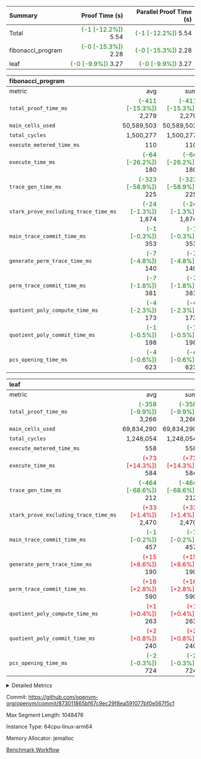 | Summary | Proof Time (s) | Parallel Proof Time (s) |
|:---|---:|---:|
| Total | <span style='color: green'>(-1 [-12.2%])</span> 5.54 | <span style='color: green'>(-1 [-12.2%])</span> 5.54 |
| fibonacci_program | <span style='color: green'>(-0 [-15.3%])</span> 2.28 | <span style='color: green'>(-0 [-15.3%])</span> 2.28 |
| leaf | <span style='color: green'>(-0 [-9.9%])</span> 3.27 | <span style='color: green'>(-0 [-9.9%])</span> 3.27 |


| fibonacci_program |||||
|:---|---:|---:|---:|---:|
|metric|avg|sum|max|min|
| `total_proof_time_ms ` | <span style='color: green'>(-411 [-15.3%])</span> 2,279 | <span style='color: green'>(-411 [-15.3%])</span> 2,279 | <span style='color: green'>(-411 [-15.3%])</span> 2,279 | <span style='color: green'>(-411 [-15.3%])</span> 2,279 |
| `main_cells_used     ` |  50,589,503 |  50,589,503 |  50,589,503 |  50,589,503 |
| `total_cycles        ` |  1,500,277 |  1,500,277 |  1,500,277 |  1,500,277 |
| `execute_metered_time_ms` |  110 |  110 |  110 |  110 |
| `execute_time_ms     ` | <span style='color: green'>(-64 [-26.2%])</span> 180 | <span style='color: green'>(-64 [-26.2%])</span> 180 | <span style='color: green'>(-64 [-26.2%])</span> 180 | <span style='color: green'>(-64 [-26.2%])</span> 180 |
| `trace_gen_time_ms   ` | <span style='color: green'>(-323 [-58.9%])</span> 225 | <span style='color: green'>(-323 [-58.9%])</span> 225 | <span style='color: green'>(-323 [-58.9%])</span> 225 | <span style='color: green'>(-323 [-58.9%])</span> 225 |
| `stark_prove_excluding_trace_time_ms` | <span style='color: green'>(-24 [-1.3%])</span> 1,874 | <span style='color: green'>(-24 [-1.3%])</span> 1,874 | <span style='color: green'>(-24 [-1.3%])</span> 1,874 | <span style='color: green'>(-24 [-1.3%])</span> 1,874 |
| `main_trace_commit_time_ms` | <span style='color: green'>(-1 [-0.3%])</span> 353 | <span style='color: green'>(-1 [-0.3%])</span> 353 | <span style='color: green'>(-1 [-0.3%])</span> 353 | <span style='color: green'>(-1 [-0.3%])</span> 353 |
| `generate_perm_trace_time_ms` | <span style='color: green'>(-7 [-4.8%])</span> 140 | <span style='color: green'>(-7 [-4.8%])</span> 140 | <span style='color: green'>(-7 [-4.8%])</span> 140 | <span style='color: green'>(-7 [-4.8%])</span> 140 |
| `perm_trace_commit_time_ms` | <span style='color: green'>(-7 [-1.8%])</span> 381 | <span style='color: green'>(-7 [-1.8%])</span> 381 | <span style='color: green'>(-7 [-1.8%])</span> 381 | <span style='color: green'>(-7 [-1.8%])</span> 381 |
| `quotient_poly_compute_time_ms` | <span style='color: green'>(-4 [-2.3%])</span> 173 | <span style='color: green'>(-4 [-2.3%])</span> 173 | <span style='color: green'>(-4 [-2.3%])</span> 173 | <span style='color: green'>(-4 [-2.3%])</span> 173 |
| `quotient_poly_commit_time_ms` | <span style='color: green'>(-1 [-0.5%])</span> 198 | <span style='color: green'>(-1 [-0.5%])</span> 198 | <span style='color: green'>(-1 [-0.5%])</span> 198 | <span style='color: green'>(-1 [-0.5%])</span> 198 |
| `pcs_opening_time_ms ` | <span style='color: green'>(-4 [-0.6%])</span> 623 | <span style='color: green'>(-4 [-0.6%])</span> 623 | <span style='color: green'>(-4 [-0.6%])</span> 623 | <span style='color: green'>(-4 [-0.6%])</span> 623 |

| leaf |||||
|:---|---:|---:|---:|---:|
|metric|avg|sum|max|min|
| `total_proof_time_ms ` | <span style='color: green'>(-358 [-9.9%])</span> 3,266 | <span style='color: green'>(-358 [-9.9%])</span> 3,266 | <span style='color: green'>(-358 [-9.9%])</span> 3,266 | <span style='color: green'>(-358 [-9.9%])</span> 3,266 |
| `main_cells_used     ` |  69,834,290 |  69,834,290 |  69,834,290 |  69,834,290 |
| `total_cycles        ` |  1,248,054 |  1,248,054 |  1,248,054 |  1,248,054 |
| `execute_metered_time_ms` |  558 |  558 |  558 |  558 |
| `execute_time_ms     ` | <span style='color: red'>(+73 [+14.3%])</span> 584 | <span style='color: red'>(+73 [+14.3%])</span> 584 | <span style='color: red'>(+73 [+14.3%])</span> 584 | <span style='color: red'>(+73 [+14.3%])</span> 584 |
| `trace_gen_time_ms   ` | <span style='color: green'>(-464 [-68.6%])</span> 212 | <span style='color: green'>(-464 [-68.6%])</span> 212 | <span style='color: green'>(-464 [-68.6%])</span> 212 | <span style='color: green'>(-464 [-68.6%])</span> 212 |
| `stark_prove_excluding_trace_time_ms` | <span style='color: red'>(+33 [+1.4%])</span> 2,470 | <span style='color: red'>(+33 [+1.4%])</span> 2,470 | <span style='color: red'>(+33 [+1.4%])</span> 2,470 | <span style='color: red'>(+33 [+1.4%])</span> 2,470 |
| `main_trace_commit_time_ms` | <span style='color: green'>(-1 [-0.2%])</span> 457 | <span style='color: green'>(-1 [-0.2%])</span> 457 | <span style='color: green'>(-1 [-0.2%])</span> 457 | <span style='color: green'>(-1 [-0.2%])</span> 457 |
| `generate_perm_trace_time_ms` | <span style='color: red'>(+15 [+8.6%])</span> 190 | <span style='color: red'>(+15 [+8.6%])</span> 190 | <span style='color: red'>(+15 [+8.6%])</span> 190 | <span style='color: red'>(+15 [+8.6%])</span> 190 |
| `perm_trace_commit_time_ms` | <span style='color: red'>(+16 [+2.8%])</span> 590 | <span style='color: red'>(+16 [+2.8%])</span> 590 | <span style='color: red'>(+16 [+2.8%])</span> 590 | <span style='color: red'>(+16 [+2.8%])</span> 590 |
| `quotient_poly_compute_time_ms` | <span style='color: red'>(+1 [+0.4%])</span> 263 | <span style='color: red'>(+1 [+0.4%])</span> 263 | <span style='color: red'>(+1 [+0.4%])</span> 263 | <span style='color: red'>(+1 [+0.4%])</span> 263 |
| `quotient_poly_commit_time_ms` | <span style='color: red'>(+2 [+0.8%])</span> 240 | <span style='color: red'>(+2 [+0.8%])</span> 240 | <span style='color: red'>(+2 [+0.8%])</span> 240 | <span style='color: red'>(+2 [+0.8%])</span> 240 |
| `pcs_opening_time_ms ` | <span style='color: green'>(-2 [-0.3%])</span> 724 | <span style='color: green'>(-2 [-0.3%])</span> 724 | <span style='color: green'>(-2 [-0.3%])</span> 724 | <span style='color: green'>(-2 [-0.3%])</span> 724 |



<details>
<summary>Detailed Metrics</summary>

| group | num_segments | num_children | keygen_time_ms | fri.log_blowup | execute_metered_time_ms | commit_exe_time_ms |
| --- | --- | --- | --- | --- | --- | --- |
| fibonacci_program | 1 |  | 283 | 1 | 110 | 5 | 
| leaf |  | 1 |  | 1 |  |  | 

| group | air_name | quotient_deg | interactions | constraints |
| --- | --- | --- | --- | --- |
| fibonacci_program | AccessAdapterAir<16> | 2 | 5 | 12 | 
| fibonacci_program | AccessAdapterAir<2> | 2 | 5 | 12 | 
| fibonacci_program | AccessAdapterAir<32> | 2 | 5 | 12 | 
| fibonacci_program | AccessAdapterAir<4> | 2 | 5 | 12 | 
| fibonacci_program | AccessAdapterAir<8> | 2 | 5 | 12 | 
| fibonacci_program | BitwiseOperationLookupAir<8> | 2 | 2 | 4 | 
| fibonacci_program | MemoryMerkleAir<8> | 2 | 4 | 39 | 
| fibonacci_program | PersistentBoundaryAir<8> | 2 | 3 | 7 | 
| fibonacci_program | PhantomAir | 2 | 3 | 5 | 
| fibonacci_program | Poseidon2PeripheryAir<BabyBearParameters>, 1> | 2 | 1 | 286 | 
| fibonacci_program | ProgramAir | 1 | 1 | 4 | 
| fibonacci_program | RangeTupleCheckerAir<2> | 1 | 1 | 4 | 
| fibonacci_program | Rv32HintStoreAir | 2 | 18 | 28 | 
| fibonacci_program | VariableRangeCheckerAir | 1 | 1 | 4 | 
| fibonacci_program | VmAirWrapper<Rv32BaseAluAdapterAir, BaseAluCoreAir<4, 8> | 2 | 20 | 37 | 
| fibonacci_program | VmAirWrapper<Rv32BaseAluAdapterAir, LessThanCoreAir<4, 8> | 2 | 18 | 40 | 
| fibonacci_program | VmAirWrapper<Rv32BaseAluAdapterAir, ShiftCoreAir<4, 8> | 2 | 24 | 91 | 
| fibonacci_program | VmAirWrapper<Rv32BranchAdapterAir, BranchEqualCoreAir<4> | 2 | 11 | 20 | 
| fibonacci_program | VmAirWrapper<Rv32BranchAdapterAir, BranchLessThanCoreAir<4, 8> | 2 | 13 | 35 | 
| fibonacci_program | VmAirWrapper<Rv32CondRdWriteAdapterAir, Rv32JalLuiCoreAir> | 2 | 10 | 18 | 
| fibonacci_program | VmAirWrapper<Rv32JalrAdapterAir, Rv32JalrCoreAir> | 2 | 16 | 20 | 
| fibonacci_program | VmAirWrapper<Rv32LoadStoreAdapterAir, LoadSignExtendCoreAir<4, 8> | 2 | 18 | 33 | 
| fibonacci_program | VmAirWrapper<Rv32LoadStoreAdapterAir, LoadStoreCoreAir<4> | 2 | 17 | 40 | 
| fibonacci_program | VmAirWrapper<Rv32MultAdapterAir, DivRemCoreAir<4, 8> | 2 | 25 | 84 | 
| fibonacci_program | VmAirWrapper<Rv32MultAdapterAir, MulHCoreAir<4, 8> | 2 | 24 | 31 | 
| fibonacci_program | VmAirWrapper<Rv32MultAdapterAir, MultiplicationCoreAir<4, 8> | 2 | 19 | 19 | 
| fibonacci_program | VmAirWrapper<Rv32RdWriteAdapterAir, Rv32AuipcCoreAir> | 2 | 12 | 14 | 
| fibonacci_program | VmConnectorAir | 2 | 5 | 11 | 
| leaf | AccessAdapterAir<2> | 2 | 5 | 12 | 
| leaf | AccessAdapterAir<4> | 2 | 5 | 12 | 
| leaf | AccessAdapterAir<8> | 2 | 5 | 12 | 
| leaf | FriReducedOpeningAir | 2 | 39 | 71 | 
| leaf | JalRangeCheckAir | 2 | 9 | 14 | 
| leaf | NativePoseidon2Air<BabyBearParameters>, 1> | 2 | 136 | 572 | 
| leaf | PhantomAir | 2 | 3 | 5 | 
| leaf | ProgramAir | 1 | 1 | 4 | 
| leaf | VariableRangeCheckerAir | 1 | 1 | 4 | 
| leaf | VmAirWrapper<AluNativeAdapterAir, FieldArithmeticCoreAir> | 2 | 15 | 27 | 
| leaf | VmAirWrapper<BranchNativeAdapterAir, BranchEqualCoreAir<1> | 2 | 11 | 25 | 
| leaf | VmAirWrapper<NativeAdapterAir<2, 0>, PublicValuesCoreAir> | 2 | 11 | 30 | 
| leaf | VmAirWrapper<NativeLoadStoreAdapterAir<1>, NativeLoadStoreCoreAir<1> | 2 | 15 | 20 | 
| leaf | VmAirWrapper<NativeLoadStoreAdapterAir<4>, NativeLoadStoreCoreAir<4> | 2 | 15 | 20 | 
| leaf | VmAirWrapper<NativeVectorizedAdapterAir<4>, FieldExtensionCoreAir> | 2 | 15 | 27 | 
| leaf | VmConnectorAir | 2 | 5 | 11 | 
| leaf | VolatileBoundaryAir | 2 | 7 | 19 | 

| group | air_name | idx | rows | prep_cols | perm_cols | main_cols | cells |
| --- | --- | --- | --- | --- | --- | --- | --- |
| leaf | AccessAdapterAir<2> | 0 | 262,144 |  | 16 | 11 | 7,077,888 | 
| leaf | AccessAdapterAir<4> | 0 | 131,072 |  | 16 | 13 | 3,801,088 | 
| leaf | AccessAdapterAir<8> | 0 | 4,096 |  | 16 | 17 | 135,168 | 
| leaf | FriReducedOpeningAir | 0 | 524,288 |  | 84 | 27 | 58,195,968 | 
| leaf | JalRangeCheckAir | 0 | 65,536 |  | 28 | 12 | 2,621,440 | 
| leaf | NativePoseidon2Air<BabyBearParameters>, 1> | 0 | 65,536 |  | 312 | 398 | 46,530,560 | 
| leaf | PhantomAir | 0 | 32,768 |  | 12 | 6 | 589,824 | 
| leaf | ProgramAir | 0 | 131,072 |  | 8 | 10 | 2,359,296 | 
| leaf | VariableRangeCheckerAir | 0 | 262,144 | 2 | 8 | 1 | 2,359,296 | 
| leaf | VmAirWrapper<AluNativeAdapterAir, FieldArithmeticCoreAir> | 0 | 1,048,576 |  | 36 | 29 | 68,157,440 | 
| leaf | VmAirWrapper<BranchNativeAdapterAir, BranchEqualCoreAir<1> | 0 | 131,072 |  | 28 | 23 | 6,684,672 | 
| leaf | VmAirWrapper<NativeAdapterAir<2, 0>, PublicValuesCoreAir> | 0 | 64 |  | 28 | 27 | 3,520 | 
| leaf | VmAirWrapper<NativeLoadStoreAdapterAir<1>, NativeLoadStoreCoreAir<1> | 0 | 524,288 |  | 40 | 21 | 31,981,568 | 
| leaf | VmAirWrapper<NativeLoadStoreAdapterAir<4>, NativeLoadStoreCoreAir<4> | 0 | 131,072 |  | 40 | 27 | 8,781,824 | 
| leaf | VmAirWrapper<NativeVectorizedAdapterAir<4>, FieldExtensionCoreAir> | 0 | 131,072 |  | 36 | 38 | 9,699,328 | 
| leaf | VmConnectorAir | 0 | 2 | 1 | 16 | 5 | 42 | 
| leaf | VolatileBoundaryAir | 0 | 131,072 |  | 20 | 12 | 4,194,304 | 

| group | air_name | segment | rows | prep_cols | perm_cols | main_cols | cells |
| --- | --- | --- | --- | --- | --- | --- | --- |
| fibonacci_program | AccessAdapterAir<8> | 0 | 128 |  | 16 | 17 | 4,224 | 
| fibonacci_program | BitwiseOperationLookupAir<8> | 0 | 65,536 | 3 | 8 | 2 | 655,360 | 
| fibonacci_program | MemoryMerkleAir<8> | 0 | 512 |  | 16 | 32 | 24,576 | 
| fibonacci_program | PersistentBoundaryAir<8> | 0 | 128 |  | 12 | 20 | 4,096 | 
| fibonacci_program | PhantomAir | 0 | 1 |  | 12 | 6 | 18 | 
| fibonacci_program | Poseidon2PeripheryAir<BabyBearParameters>, 1> | 0 | 256 |  | 8 | 300 | 78,848 | 
| fibonacci_program | ProgramAir | 0 | 8,192 |  | 8 | 10 | 147,456 | 
| fibonacci_program | RangeTupleCheckerAir<2> | 0 | 524,288 | 2 | 8 | 1 | 4,718,592 | 
| fibonacci_program | Rv32HintStoreAir | 0 | 4 |  | 44 | 32 | 304 | 
| fibonacci_program | VariableRangeCheckerAir | 0 | 262,144 | 2 | 8 | 1 | 2,359,296 | 
| fibonacci_program | VmAirWrapper<Rv32BaseAluAdapterAir, BaseAluCoreAir<4, 8> | 0 | 1,048,576 |  | 52 | 36 | 92,274,688 | 
| fibonacci_program | VmAirWrapper<Rv32BaseAluAdapterAir, LessThanCoreAir<4, 8> | 0 | 524,288 |  | 40 | 37 | 40,370,176 | 
| fibonacci_program | VmAirWrapper<Rv32BranchAdapterAir, BranchEqualCoreAir<4> | 0 | 262,144 |  | 28 | 26 | 14,155,776 | 
| fibonacci_program | VmAirWrapper<Rv32BranchAdapterAir, BranchLessThanCoreAir<4, 8> | 0 | 8 |  | 32 | 32 | 512 | 
| fibonacci_program | VmAirWrapper<Rv32CondRdWriteAdapterAir, Rv32JalLuiCoreAir> | 0 | 131,072 |  | 28 | 18 | 6,029,312 | 
| fibonacci_program | VmAirWrapper<Rv32JalrAdapterAir, Rv32JalrCoreAir> | 0 | 32 |  | 36 | 28 | 2,048 | 
| fibonacci_program | VmAirWrapper<Rv32LoadStoreAdapterAir, LoadStoreCoreAir<4> | 0 | 128 |  | 52 | 41 | 11,904 | 
| fibonacci_program | VmAirWrapper<Rv32RdWriteAdapterAir, Rv32AuipcCoreAir> | 0 | 16 |  | 28 | 20 | 768 | 
| fibonacci_program | VmConnectorAir | 0 | 2 | 1 | 16 | 5 | 42 | 

| group | idx | trace_gen_time_ms | total_proof_time_ms | total_cycles | total_cells | stark_prove_excluding_trace_time_ms | quotient_poly_compute_time_ms | quotient_poly_commit_time_ms | perm_trace_commit_time_ms | pcs_opening_time_ms | main_trace_commit_time_ms | main_cells_used | generate_perm_trace_time_ms | execute_time_ms | execute_metered_time_ms |
| --- | --- | --- | --- | --- | --- | --- | --- | --- | --- | --- | --- | --- | --- | --- | --- |
| leaf | 0 | 212 | 3,266 | 1,248,054 | 253,173,226 | 2,470 | 263 | 240 | 590 | 724 | 457 | 69,834,290 | 190 | 584 | 558 | 

| group | idx | trace_height_constraint | weighted_sum | threshold |
| --- | --- | --- | --- | --- |
| leaf | 0 | 0 | 5,439,620 | 2,013,265,921 | 
| leaf | 0 | 1 | 26,751,232 | 2,013,265,921 | 
| leaf | 0 | 2 | 2,719,810 | 2,013,265,921 | 
| leaf | 0 | 3 | 26,878,212 | 2,013,265,921 | 
| leaf | 0 | 4 | 131,072 | 2,013,265,921 | 
| leaf | 0 | 5 | 62,313,162 | 2,013,265,921 | 

| group | segment | trace_gen_time_ms | total_proof_time_ms | total_cycles | total_cells | stark_prove_excluding_trace_time_ms | quotient_poly_compute_time_ms | quotient_poly_commit_time_ms | perm_trace_commit_time_ms | pcs_opening_time_ms | main_trace_commit_time_ms | main_cells_used | generate_perm_trace_time_ms | execute_time_ms |
| --- | --- | --- | --- | --- | --- | --- | --- | --- | --- | --- | --- | --- | --- | --- |
| fibonacci_program | 0 | 225 | 2,279 | 1,500,277 | 160,837,996 | 1,874 | 173 | 198 | 381 | 623 | 353 | 50,589,503 | 140 | 180 | 

| group | segment | trace_height_constraint | weighted_sum | threshold |
| --- | --- | --- | --- | --- |
| fibonacci_program | 0 | 0 | 3,932,542 | 2,013,265,921 | 
| fibonacci_program | 0 | 1 | 10,749,400 | 2,013,265,921 | 
| fibonacci_program | 0 | 2 | 1,966,271 | 2,013,265,921 | 
| fibonacci_program | 0 | 3 | 10,749,532 | 2,013,265,921 | 
| fibonacci_program | 0 | 4 | 1,664 | 2,013,265,921 | 
| fibonacci_program | 0 | 5 | 640 | 2,013,265,921 | 
| fibonacci_program | 0 | 6 | 7,209,100 | 2,013,265,921 | 
| fibonacci_program | 0 | 7 |  | 2,013,265,921 | 
| fibonacci_program | 0 | 8 | 35,535,101 | 2,013,265,921 | 

</details>


Commit: https://github.com/openvm-org/openvm/commit/873011865bf67c9ec29f8ea591077bf0e567f5c1

Max Segment Length: 1048476

Instance Type: 64cpu-linux-arm64

Memory Allocator: jemalloc

[Benchmark Workflow](https://github.com/openvm-org/openvm/actions/runs/15779517556)
